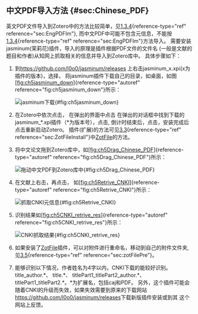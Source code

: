 ## 中文PDF导入方法 {#sec:Chinese_PDF}

英文PDF文件导入到Zotero中的方法比较简单，见[1.3.4](#sec:EngPDFIm){reference-type="ref" reference="sec:EngPDFIm"}, 而中文PDF中可能不包含元信息，不能按[1.3.4](#sec:EngPDFIm){reference-type="ref" reference="sec:EngPDFIm"}方法导入。 需要安装jasminum(茉莉花)插件，导入的原理是插件根据PDF文件的文件名 (一般是文献的题目和作者)从知网上抓取相关的信息并导入到Zotero库中。 具体步骤如下：

1.  到<https://github.com/l0o0/jasminum/releases> 上右击jasminum_x.xpi(x为插件的版本)，选择， 将jasminum插件下载自己的目录，如桌面，如图[\[fig:ch5jasminum_down\]](#fig:ch5jasminum_down){reference-type="autoref" reference="fig:ch5jasminum_down"}所示：

    ![jasminum下载](ch5jasminum_down){#fig:ch5jasminum_down}

2.  在Zotero中依次点击， 在弹出的界面中点击 在弹出的对话框中找到下载的jasminum\_\*.xpi插件（\*为版本号），点击, 倒计时结束后，点击，安装完成后点击重新启动Zotero。 插件(扩展)的方法可见[3.3](#sec:ZotFileInstall){reference-type="ref" reference="sec:ZotFileInstall"}中[ZotFile](http://zotfile.com/)的方法。

3.  将中文论文拖到Zotero库中，如[\[fig:ch5Drag_Chinese_PDF\]](#fig:ch5Drag_Chinese_PDF){reference-type="autoref" reference="fig:ch5Drag_Chinese_PDF"}所示：

    ![拖动中文PDF到Zotero库中](ch5Drag_Chinese_PDF){#fig:ch5Drag_Chinese_PDF}

4.  在文献上右击，再点击， 如[\[fig:ch5Retrive_CNKI\]](#fig:ch5Retrive_CNKI){reference-type="autoref" reference="fig:ch5Retrive_CNKI"}所示：

    ![抓取CNKI元信息](ch5Retrive_CNKI){#fig:ch5Retrive_CNKI}

5.  识别结果如[\[fig:ch5CNKI_retrive_res\]](#fig:ch5CNKI_retrive_res){reference-type="autoref" reference="fig:ch5CNKI_retrive_res"}所示：

    ![CNKI抓取结果](ch5CNKI_retrive_res){#fig:ch5CNKI_retrive_res}

6.  如果安装了[ZotFile](http://zotfile.com/)插件，可以对附件进行重命名，移动到自己的附件文件夹, 见[3.5](#sec:zotFilePre){reference-type="ref" reference="sec:zotFilePre"}。

7.  能够识别以下情况，作者姓名为4字以内，CNKI下载的能较好识别。 title_author.\*、 title.\*、 titlePart1_titlePart2_author.\*、 titlePart1_titlePart2.\*。\*为扩展名，包括caj和PDF。 另外，这个插件可能会随着CNKI的升级而失效，如果失效需要到原来的下载网站 <https://github.com/l0o0/jasminum/releases>下载新版插件安装或到其 这个网站上反馈。

